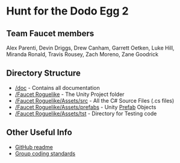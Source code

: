 Hunt for the Dodo Egg 2
======
 
 ## Team Faucet members
 Alex Parenti, Devin Driggs, Drew Canham, Garrett Oetken, Luke Hill, Miranda Ronald, Travis Rousey, Zach Moreno, Zane Goodrick

## Directory Structure
* [/doc](https://github.com/DDriggs00/383-Group-5/tree/master/doc) - Contains all documentation
* [/Faucet Roguelike](https://github.com/DDriggs00/383-Group-5/tree/master/Faucet%20Roguelike) - The Unity Project folder
* [/Faucet Roguelike/Assets/src](https://github.com/DDriggs00/383-Group-5/tree/master/Faucet%20Roguelike/Assets/src) - All the C# Source Files (.cs files)
* [/Faucet Roguelike/Assets/prefabs](https://github.com/DDriggs00/383-Group-5/tree/master/Faucet%20Roguelike/Assets/prefabs) - Unity [Prefab](https://docs.unity3d.com/Manual/Prefabs.html) Objects
* [/Faucet Roguelike/Assets/tst](https://github.com/DDriggs00/383-Group-5/tree/master/Faucet%20Roguelike/Assets/tst) - Directory for Testing code
## Other Useful Info
* [GitHub readme](https://github.com/DDriggs00/383-Group-5/blob/master/doc/github.md)
* [Group coding standards](https://github.com/DDriggs00/383-Group-5/blob/master/doc/Coding_Standards.md)